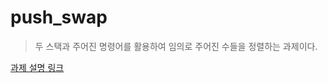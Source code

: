 # push_swap

> 두 스택과 주어진 명령어를 활용하여 임의로 주어진 수들을 정렬하는 과제이다.

[과제 설명 링크](https://velog.io/@aoleejohn/Push-Swap-%ED%80%B5%EC%86%8C%ED%8A%B8-%EC%95%8C%EA%B3%A0%EB%A6%AC%EC%A6%98%EC%9D%84-%ED%86%B5%ED%95%9C-%EC%A0%95%EB%A0%AC)
